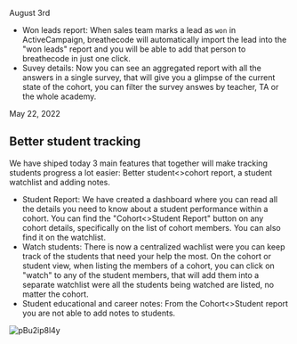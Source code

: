 


August 3rd

- Won leads report: When sales team marks a lead as `won` in ActiveCampaign, breathecode will automatically import the lead into the "won leads" report and you will be able to add that person to breathecode in just one click.
- Suvey details: Now you can see an aggregated report with all the answers in a single survey, that will give you a glimpse of the current state of the cohort, you can filter the survey answes by teacher, TA or the whole academy.

May 22, 2022

## Better student tracking

We have shiped today 3 main features that together will make tracking students progress a lot easier: Better student<>cohort report, a student watchlist and adding notes.

- Student Report: We have created a dashboard where you can read all the details you need to know about a student performance within a cohort. You can find the "Cohort<>Student Report" button on any cohort details, specifically on the list of cohort members. You can also find it on the watchlist.
- Watch students: There is now a centralized wachlist were you can keep track of the students that need your help the most. On the cohort or student view, when listing the members of a cohort, you can click on "watch" to any of the student members, that will add them into a separate watchlist were all the students being watched are listed, no matter the cohort.
- Student educational and career notes: From the Cohort<>Student report you are not able to add notes to students.

![pBu2ip8l4y](https://user-images.githubusercontent.com/426452/169678846-2b8aa2f2-bd1c-41d7-9472-24fae473acf2.gif)
